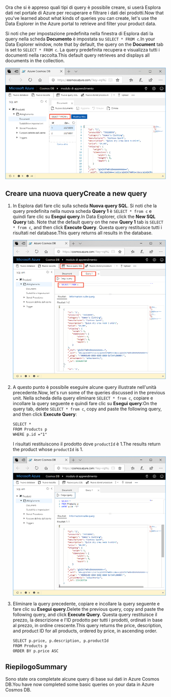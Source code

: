 <span data-ttu-id="39eb0-101">Ora che si è appreso quali tipi di query è possibile creare, si userà Esplora dati nel portale di Azure per recuperare e filtrare i dati dei prodotti.</span><span class="sxs-lookup"><span data-stu-id="39eb0-101">Now that you've learned about what kinds of queries you can create, let's use the Data Explorer in the Azure portal to retrieve and filter your product data.</span></span>

<span data-ttu-id="39eb0-102">Si noti che per impostazione predefinita nella finestra di Esplora dati la query nella scheda **Documento** è impostata su `SELECT * FROM c`.</span><span class="sxs-lookup"><span data-stu-id="39eb0-102">In your Data Explorer window, note that by default, the query on the **Document** tab is set to `SELECT * FROM c`.</span></span> <span data-ttu-id="39eb0-103">La query predefinita recupera e visualizza tutti i documenti nella raccolta.</span><span class="sxs-lookup"><span data-stu-id="39eb0-103">This default query retrieves and displays all documents in the collection.</span></span>

![La query predefinita in Esplora dati è SELECT \* FROM c](../media/5-azure-cosmosdb-data-explorer-query.png)

## <a name="create-a-new-query"></a><span data-ttu-id="39eb0-105">Creare una nuova query</span><span class="sxs-lookup"><span data-stu-id="39eb0-105">Create a new query</span></span>

1. <span data-ttu-id="39eb0-106">In Esplora dati fare clic sulla scheda **Nuova query SQL**. Si noti che la query predefinita nella nuova scheda **Query 1** è `SELECT * from c` e quindi fare clic su **Esegui query**.</span><span class="sxs-lookup"><span data-stu-id="39eb0-106">In Data Explorer, click the **New SQL Query** tab. Note that the default query on the new  **Query 1** tab is `SELECT * from c`, and then click **Execute Query**.</span></span> <span data-ttu-id="39eb0-107">Questa query restituisce tutti i risultati nel database.</span><span class="sxs-lookup"><span data-stu-id="39eb0-107">This query returns all results in the database.</span></span>

    ![Modificare la query predefinita aggiungendo ORDER BY c._ts DESC e facendo clic su Applica filtro](../media/5-azure-cosmosdb-data-explorer-edit-query.png)

2. <span data-ttu-id="39eb0-109">A questo punto è possibile eseguire alcune query illustrate nell'unità precedente.</span><span class="sxs-lookup"><span data-stu-id="39eb0-109">Now, let's run some of the queries discussed in the previous unit.</span></span> <span data-ttu-id="39eb0-110">Nella scheda della query eliminare `SELECT * from c`, copiare e incollare la query seguente e quindi fare clic su **Esegui query**:</span><span class="sxs-lookup"><span data-stu-id="39eb0-110">On the query tab, delete `SELECT * from c`, copy and paste the following query, and then click **Execute Query**:</span></span>

    ```
    SELECT *
    FROM Products p
    WHERE p.id ="1"
    ```

    <span data-ttu-id="39eb0-111">I risultati restituiscono il prodotto dove `productId` è 1.</span><span class="sxs-lookup"><span data-stu-id="39eb0-111">The results return the product whose `productId` is 1.</span></span>

    ![Modificare la query predefinita aggiungendo ORDER BY c._ts DESC e facendo clic su Applica filtro](../media/5-azure-cosmosdb-data-explorer-query-by-id.png)

3. <span data-ttu-id="39eb0-113">Eliminare la query precedente, copiare e incollare la query seguente e fare clic su **Esegui query**.</span><span class="sxs-lookup"><span data-stu-id="39eb0-113">Delete the previous query, copy and paste the following query, and click **Execute Query**.</span></span> <span data-ttu-id="39eb0-114">Questa query restituisce il prezzo, la descrizione e l'ID prodotto per tutti i prodotti, ordinati in base al prezzo, in ordine crescente.</span><span class="sxs-lookup"><span data-stu-id="39eb0-114">This query returns the price, description, and product ID for all products, ordered by price, in ascending order.</span></span>
 
    ```
    SELECT p.price, p.description, p.productId
    FROM Products p
    ORDER BY p.price ASC
    ```

## <a name="summary"></a><span data-ttu-id="39eb0-115">Riepilogo</span><span class="sxs-lookup"><span data-stu-id="39eb0-115">Summary</span></span>

<span data-ttu-id="39eb0-116">Sono state ora completate alcune query di base sui dati in Azure Cosmos DB.</span><span class="sxs-lookup"><span data-stu-id="39eb0-116">You have now completed some basic queries on your data in Azure Cosmos DB.</span></span> 